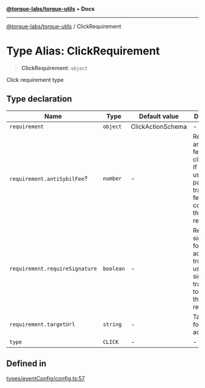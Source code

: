 [**@torque-labs/torque-utils**](../README.md) • **Docs**

***

[@torque-labs/torque-utils](../README.md) / ClickRequirement

# Type Alias: ClickRequirement

> **ClickRequirement**: `object`

Click requirement type

## Type declaration

| Name | Type | Default value | Description |
| ------ | ------ | ------ | ------ |
| `requirement` | `object` | ClickActionSchema | - |
| `requirement.antiSybilFee`? | `number` | - | Require anti-sybil fee for the click action. If true, the user must pay a transaction fee to complete the requirement. |
| `requirement.requireSignature` | `boolean` | - | Require signature for the click action. If true, the user must sign a transaction to complete the requirement. |
| `requirement.targetUrl` | `string` | - | Target URL for the click action |
| `type` | `CLICK` | - | - |

## Defined in

[types/eventConfig/config.ts:57](https://github.com/torque-labs/torque-utils/blob/a612e615fa21888d00ebb7bf70f9910fab4be80a/types/eventConfig/config.ts#L57)
